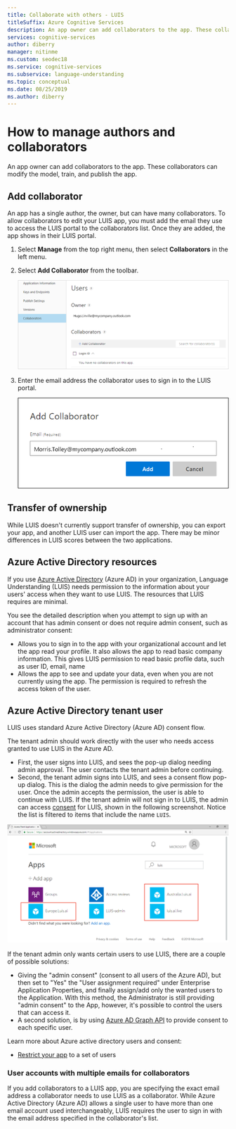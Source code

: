 ```yaml
---
title: Collaborate with others - LUIS
titleSuffix: Azure Cognitive Services
description: An app owner can add collaborators to the app. These collaborators can modify the model, train, and publish the app. 
services: cognitive-services
author: diberry
manager: nitinme
ms.custom: seodec18
ms.service: cognitive-services
ms.subservice: language-understanding
ms.topic: conceptual
ms.date: 08/25/2019
ms.author: diberry
---
```


# How to manage authors and collaborators 

An app owner can add collaborators to the app. These collaborators can modify the model, train, and publish the app. 

<a name="owner-and-collaborators"></a>

## Add collaborator

An app has a single author, the owner, but can have many collaborators. To allow collaborators to edit your LUIS app, you must add the email they use to access the LUIS portal to the collaborators list. Once they are added, the app shows in their LUIS portal.

1. Select **Manage** from the top right menu, then select **Collaborators** in the left menu.

2. Select **Add Collaborator** from the toolbar.

    [![Add collaborator](./media/luis-how-to-collaborate/add-collaborator.png "Add collaborator")](./media/luis-how-to-collaborate/add-collaborator.png#lightbox)

3. Enter the email address the collaborator uses to sign in to the LUIS portal.

    ![Add collaborator's email address](./media/luis-how-to-collaborate/add-collaborator-pop-up.png)

## Transfer of ownership

While LUIS doesn't currently support transfer of ownership, you can export your app, and another LUIS user can import the app. There may be minor differences in LUIS scores between the two applications. 

## Azure Active Directory resources

If you use [Azure Active Directory](https://docs.microsoft.com/azure/active-directory/) (Azure AD) in your organization, Language Understanding (LUIS) needs permission to the information about your users' access when they want to use LUIS. The resources that LUIS requires are minimal. 

You see the detailed description when you attempt to sign up with an account that has admin consent or does not require admin consent, such as administrator consent:

* Allows you to sign in to the app with your organizational account and let the app read your profile. It also allows the app to read basic company information. This gives LUIS permission to read basic profile data, such as user ID, email, name
* Allows the app to see and update your data, even when you are not currently using the app. The permission is required to refresh the access token of the user.


## Azure Active Directory tenant user

LUIS uses standard Azure Active Directory (Azure AD) consent flow. 

The tenant admin should work directly with the user who needs access granted to use LUIS in the Azure AD. 

* First, the user signs into LUIS, and sees the pop-up dialog needing admin approval. The user contacts the tenant admin before continuing. 
* Second, the tenant admin signs into LUIS, and sees a consent flow pop-up dialog. This is the dialog the admin needs to give permission for the user. Once the admin accepts the permission, the user is able to continue with LUIS. If the tenant admin will not sign in to LUIS, the admin can access [consent](https://account.activedirectory.windowsazure.com/r#/applications) for LUIS, shown in the following screenshot. Notice the list is filtered to items that include the name `LUIS`.

![Azure active directory permission by app website](./media/luis-how-to-collaborate/tenant-permissions.png)

If the tenant admin only wants certain users to use LUIS, there are a couple of possible solutions:
* Giving the "admin consent" (consent to all users of the Azure AD), but then set to "Yes" the "User assignment required" under Enterprise Application Properties, and finally assign/add only the wanted users to the Application. With this method, the Administrator is still providing "admin consent" to the App, however, it's possible to control the users that can access it.
* A second solution, is by using [Azure AD Graph API](https://docs.microsoft.com/graph/azuread-identity-access-management-concept-overview) to provide consent to each specific user. 

Learn more about Azure active directory users and consent: 
* [Restrict your app](../../active-directory/develop/howto-restrict-your-app-to-a-set-of-users.md) to a set of users

### User accounts with multiple emails for collaborators

If you add collaborators to a LUIS app, you are specifying the exact email address a collaborator needs to use LUIS as a collaborator. While Azure Active Directory (Azure AD) allows a single user to have more than one email account used interchangeably, LUIS requires the user to sign in with the email address specified in the collaborator's list.


